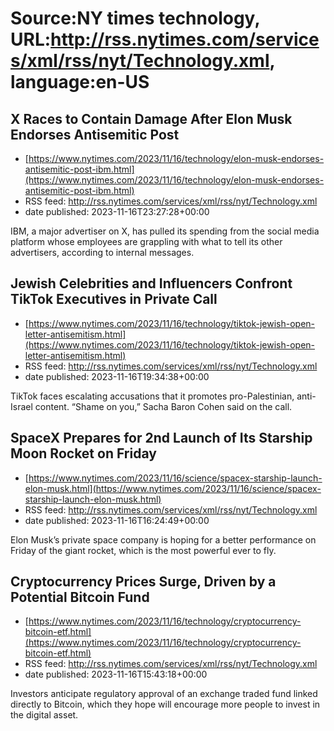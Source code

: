 # Source:NY times technology, URL:http://rss.nytimes.com/services/xml/rss/nyt/Technology.xml, language:en-US

## X Races to Contain Damage After Elon Musk Endorses Antisemitic Post
 - [https://www.nytimes.com/2023/11/16/technology/elon-musk-endorses-antisemitic-post-ibm.html](https://www.nytimes.com/2023/11/16/technology/elon-musk-endorses-antisemitic-post-ibm.html)
 - RSS feed: http://rss.nytimes.com/services/xml/rss/nyt/Technology.xml
 - date published: 2023-11-16T23:27:28+00:00

IBM, a major advertiser on X, has pulled its spending from the social media platform whose employees are grappling with what to tell its other advertisers, according to internal messages.

## Jewish Celebrities and Influencers Confront TikTok Executives in Private Call
 - [https://www.nytimes.com/2023/11/16/technology/tiktok-jewish-open-letter-antisemitism.html](https://www.nytimes.com/2023/11/16/technology/tiktok-jewish-open-letter-antisemitism.html)
 - RSS feed: http://rss.nytimes.com/services/xml/rss/nyt/Technology.xml
 - date published: 2023-11-16T19:34:38+00:00

TikTok faces escalating accusations that it promotes pro-Palestinian, anti-Israel content. “Shame on you,” Sacha Baron Cohen said on the call.

## SpaceX Prepares for 2nd Launch of Its Starship Moon Rocket on Friday
 - [https://www.nytimes.com/2023/11/16/science/spacex-starship-launch-elon-musk.html](https://www.nytimes.com/2023/11/16/science/spacex-starship-launch-elon-musk.html)
 - RSS feed: http://rss.nytimes.com/services/xml/rss/nyt/Technology.xml
 - date published: 2023-11-16T16:24:49+00:00

Elon Musk’s private space company is hoping for a better performance on Friday of the giant rocket, which is the most powerful ever to fly.

## Cryptocurrency Prices Surge, Driven by a Potential Bitcoin Fund
 - [https://www.nytimes.com/2023/11/16/technology/cryptocurrency-bitcoin-etf.html](https://www.nytimes.com/2023/11/16/technology/cryptocurrency-bitcoin-etf.html)
 - RSS feed: http://rss.nytimes.com/services/xml/rss/nyt/Technology.xml
 - date published: 2023-11-16T15:43:18+00:00

Investors anticipate regulatory approval of an exchange traded fund linked directly to Bitcoin, which they hope will encourage more people to invest in the digital asset.

